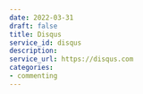 ```yaml
---
date: 2022-03-31
draft: false
title: Disqus
service_id: disqus
description:
service_url: https://disqus.com
categories:
- commenting
---
```



